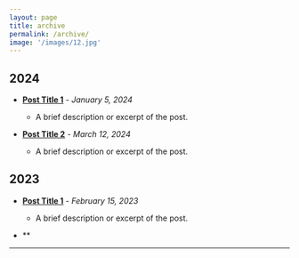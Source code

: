 ```yaml
---
layout: page
title: archive
permalink: /archive/
image: '/images/12.jpg'
---
```

## 2024
- **[Post Title 1](#)** - *January 5, 2024*
  - A brief description or excerpt of the post.
  
- **[Post Title 2](#)** - *March 12, 2024*
  - A brief description or excerpt of the post.

## 2023
- **[Post Title 1](#)** - *February 15, 2023*
  - A brief description or excerpt of the post.
  
- **


<hr>
